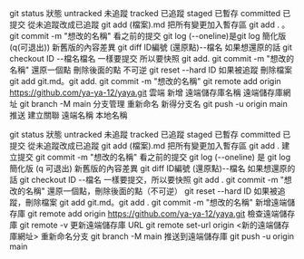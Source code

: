 git status 狀態 untracked 未追蹤 tracked 已追蹤 staged 已暫存 committed 已提交
從未追蹤改成已追蹤 git add (檔案).md
把所有變更加入暫存區 git add . 。git commit -m "想改的名稱" 
看之前的提交 git log (--oneline)是git log 簡化版 (q(可退出))
新舊版的內容差異 git diff lD編號 (還原點)--檔名
如果想還原的話  git checkout ID --檔名檔名
一樣要提交 所以要快照  git add. git commit -m "想改的名稱"
還原一個點 刪除後面的點 不可逆 git reset --hard ID
如果被追蹤 刪除檔案 git add git.md。git add. git commit -m "想改的名稱" 
git remote add origin https://github.com/ya-ya-12/yaya.git 雲端 新增 遠端儲存庫名稱 遠端儲存庫網址
git branch -M main  分支管理 重新命名 新得分支名
git push -u origin main 推送 建立關聯 遠端名稱 本地名稱

git status 狀態 untracked 未追蹤 tracked 已追蹤 staged 已暫存 committed 已提交
從未追蹤改成已追蹤 git add (檔案).md
把所有變更加入暫存區 git add . 
建立提交 git commit -m "想改的名稱" 
看之前的提交 git log (--oneline) 是 git log 簡化版 (q 可退出)
新舊版的內容差異 git diff ID編號 (還原點)--檔名
如果想還原的話 git checkout ID --檔名
一樣要提交，所以要快照 git add . git commit -m "想改的名稱"
還原一個點，刪除後面的點（不可逆） git reset --hard ID
如果被追蹤，刪除檔案 git add git.md。git add . git commit -m "想改的名稱"
新增遠端儲存庫 git remote add origin https://github.com/ya-ya-12/yaya.git
檢查遠端儲存庫 git remote -v
更新遠端儲存庫 URL git remote set-url origin <新的遠端儲存庫網址>
重新命名分支 git branch -M main
推送到遠端儲存庫 git push -u origin main